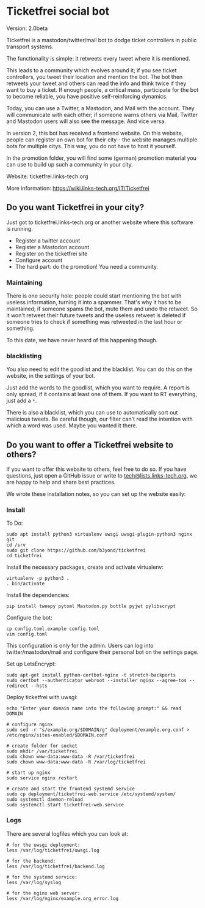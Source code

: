 # Ticketfrei social bot

Version: 2.0beta

Ticketfrei is a mastodon/twitter/mail bot to dodge ticket controllers in public
transport systems.

The functionality is simple: it retweets every tweet where it is mentioned.

This leads to a community which evolves around it; if you see ticket
controllers, you tweet their location and mention the bot. The bot then
retweets your tweet and others can read the info and think twice if they want
to buy a ticket. If enough people, a critical mass, participate for the bot to
become reliable, you have positive self-reinforcing dynamics.

Today, you can use a Twitter, a Mastodon, and Mail with the account. They will
communicate with each other; if someone warns others via Mail, Twitter and
Mastodon users will also see the message. And vice versa.

In version 2, this bot has received a frontend website. On this website, people
can register an own bot for their city - the website manages multiple bots for
multiple citys. This way, you do not have to host it yourself.

In the promotion folder, you will find some (german) promotion material you can
use to build up such a community in your city.

Website: ticketfrei.links-tech.org

More information: https://wiki.links-tech.org/IT/Ticketfrei

## Do you want Ticketfrei in your city?

Just got to ticketfrei.links-tech.org or another website where this software is
running.

* Register a twitter account
* Register a Mastodon account
* Register on the ticketfrei site
* Configure account
* The hard part: do the promotion! You need a community.

### Maintaining

There is one security hole: people could start mentioning the bot with useless
information, turning it into a spammer. That's why it has to be maintained; if
someone spams the bot, mute them and undo the retweet. So it won't retweet
their future tweets and the useless retweet is deleted if someone tries to
check if something was retweeted in the last hour or something.

To this date, we have never heard of this happening though.

### blacklisting

You also need to edit the goodlist and the blacklist. You can do this on the
website, in the settings of your bot.

Just add the words to the goodlist, which you want to require. A report is only
spread, if it contains at least one of them. If you want to RT everything, just
add a ```*```.

There is also a blacklist, which you can use to automatically sort out
malicious tweets. Be careful though, our filter can't read the intention with
which a word was used. Maybe you wanted it there.

## Do you want to offer a Ticketfrei website to others?

If you want to offer this website to others, feel free to do so. If you have questions, just open 
a GitHub issue or write to tech@lists.links-tech.org, we are happy to help and share best practices.

We wrote these installation notes, so you can set up the website easily:

### Install

To Do:

```shell
sudo apt install python3 virtualenv uwsgi uwsgi-plugin-python3 nginx git
cd /srv
sudo git clone https://github.com/b3yond/ticketfrei
cd ticketfrei
```

Install the necessary packages, create and activate virtualenv:

```shell
virtualenv -p python3 .
. bin/activate
```

Install the dependencies:

```shell
pip install tweepy pytoml Mastodon.py bottle pyjwt pylibscrypt
```

Configure the bot:

```shell
cp config.toml.example config.toml
vim config.toml
```

This configuration is only for the admin. Users can log into
twitter/mastodon/mail and configure their personal bot on the settings page.

Set up LetsEncrypt:
```shell
sudo apt-get install python-certbot-nginx -t stretch-backports
sudo certbot --authenticator webroot --installer nginx --agree-tos --redirect --hsts 
```

Deploy ticketfrei with uwsgi:

```shell
echo "Enter your domain name into the following prompt:" && read DOMAIN

# configure nginx
sudo sed -r "s/example.org/$DOMAIN/g" deployment/example.org.conf > /etc/nginx/sites-enabled/$DOMAIN.conf

# create folder for socket
sudo mkdir /var/ticketfrei
sudo chown www-data:www-data -R /var/ticketfrei
sudo chown www-data:www-data -R /var/log/ticketfrei

# start up nginx
sudo service nginx restart

# create and start the frontend systemd service
sudo cp deployment/ticketfrei-web.service /etc/systemd/system/
sudo systemctl daemon-reload
sudo systemctl start ticketfrei-web.service
```

### Logs

There are several logfiles which you can look at:

```
# for the uwsgi deployment:
less /var/log/ticketfrei/uwsgi.log

# for the backend:
less /var/log/ticketfrei/backend.log

# for the systemd service:
less /var/log/syslog

# for the nginx web server:
less /var/log/nginx/example.org_error.log
```
